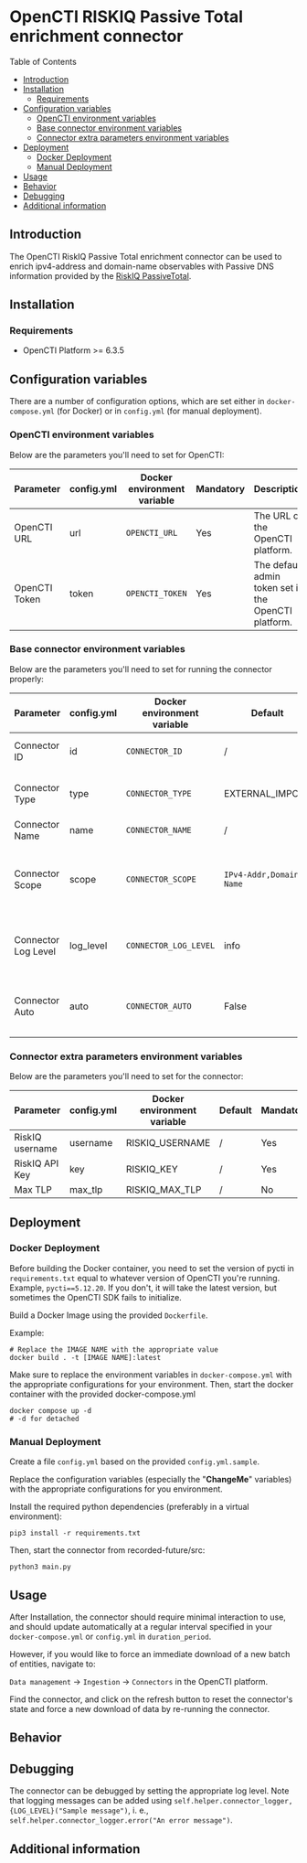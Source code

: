 # OpenCTI RISKIQ Passive Total enrichment connector

<!--
General description of the connector
* What it does
* How it works
* Special requirements
* Use case description
* ...
* Please find an example of expected documentation below
* REQUIRED CHANGES => Check https://docs.opencti.io/latest/development/connectors/
-->

Table of Contents
- [Introduction](#introduction)
- [Installation](#installation)
  - [Requirements](#requirements)
- [Configuration variables](#configuration-variables)
  - [OpenCTI environment variables](#opencti-environment-variables)
  - [Base connector environment variables](#base-connector-environment-variables)
  - [Connector extra parameters environment variables](#connector-extra-parameters-environment-variables)
- [Deployment](#deployment)
  - [Docker Deployment](#docker-deployment)
  - [Manual Deployment](#manual-deployment)
- [Usage](#usage)
- [Behavior](#behavior)
- [Debugging](#debugging)
- [Additional information](#additional-information)

## Introduction

The OpenCTI RiskIQ Passive Total enrichment connector can be used to enrich ipv4-address and domain-name observables with Passive DNS information provided by the [RiskIQ PassiveTotal](https://community.riskiq.com). 

## Installation

### Requirements

- OpenCTI Platform >= 6.3.5

## Configuration variables

There are a number of configuration options, which are set either in `docker-compose.yml` (for Docker) or
in `config.yml` (for manual deployment).

### OpenCTI environment variables

Below are the parameters you'll need to set for OpenCTI:

| Parameter     | config.yml | Docker environment variable | Mandatory | Description                                          |
|---------------|------------|-----------------------------|-----------|------------------------------------------------------|
| OpenCTI URL   | url        | `OPENCTI_URL`               | Yes       | The URL of the OpenCTI platform.                     |
| OpenCTI Token | token      | `OPENCTI_TOKEN`             | Yes       | The default admin token set in the OpenCTI platform. |

### Base connector environment variables

Below are the parameters you'll need to set for running the connector properly:

| Parameter           | config.yml | Docker environment variable  | Default                   | Mandatory | Description                                                                              |
|---------------------|------------|------------------------------|---------------------------|-----------|------------------------------------------------------------------------------------------|
| Connector ID        | id         | `CONNECTOR_ID`               | /                         | Yes       | A unique `UUIDv4` identifier for this connector instance.                                |
| Connector Type      | type       | `CONNECTOR_TYPE`             | EXTERNAL_IMPORT           | Yes       | Should always be set to `INTERNAL_ENRICHMENT` for this connector.                        |
| Connector Name      | name       | `CONNECTOR_NAME`             | /                         | Yes       | Name of the connector.                                                                   |
| Connector Scope     | scope      | `CONNECTOR_SCOPE`            | `IPv4-Addr,Domain-Name`   | Yes       | The scope or type of data the connector is importing, either a MIME type or Stix Object. |
| Connector Log Level | log_level  | `CONNECTOR_LOG_LEVEL`        | info                      | Yes       | Determines the verbosity of the logs. Options are `debug`, `info`, `warn`, or `error`.   |
| Connector Auto      | auto 	     | `CONNECTOR_AUTO`             | False                     | Yes       | Must be `true` or `false` to enable or disable auto-enrichment of observables            |

### Connector extra parameters environment variables

Below are the parameters you'll need to set for the connector:

| Parameter       | config.yml | Docker environment variable | Default | Mandatory | Description |
|-----------------|------------|-----------------------------|---------|-----------|-------------|
| RiskIQ username | username   | RISKIQ_USERNAME             | /       | Yes       |             |
| RiskIQ API Key  | key        | RISKIQ_KEY                  | /       | Yes       |             |
| Max TLP         | max_tlp    | RISKIQ_MAX_TLP              | /       | No        |             |

## Deployment

### Docker Deployment

Before building the Docker container, you need to set the version of pycti in `requirements.txt` equal to whatever
version of OpenCTI you're running. Example, `pycti==5.12.20`. If you don't, it will take the latest version, but
sometimes the OpenCTI SDK fails to initialize.

Build a Docker Image using the provided `Dockerfile`.

Example:

```shell
# Replace the IMAGE NAME with the appropriate value
docker build . -t [IMAGE NAME]:latest
```

Make sure to replace the environment variables in `docker-compose.yml` with the appropriate configurations for your
environment. Then, start the docker container with the provided docker-compose.yml

```shell
docker compose up -d
# -d for detached
```

### Manual Deployment

Create a file `config.yml` based on the provided `config.yml.sample`.

Replace the configuration variables (especially the "**ChangeMe**" variables) with the appropriate configurations for
you environment.

Install the required python dependencies (preferably in a virtual environment):

```shell
pip3 install -r requirements.txt
```

Then, start the connector from recorded-future/src:

```shell
python3 main.py
```

## Usage

After Installation, the connector should require minimal interaction to use, and should update automatically at a regular interval specified in your `docker-compose.yml` or `config.yml` in `duration_period`.

However, if you would like to force an immediate download of a new batch of entities, navigate to:

`Data management` -> `Ingestion` -> `Connectors` in the OpenCTI platform.

Find the connector, and click on the refresh button to reset the connector's state and force a new
download of data by re-running the connector.

## Behavior

<!--
Describe how the connector functions:
* What data is ingested, updated, or modified
* Important considerations for users when utilizing this connector
* Additional relevant details
-->


## Debugging

The connector can be debugged by setting the appropriate log level.
Note that logging messages can be added using `self.helper.connector_logger,{LOG_LEVEL}("Sample message")`, i.
e., `self.helper.connector_logger.error("An error message")`.

<!-- Any additional information to help future users debug and report detailed issues concerning this connector -->

## Additional information

<!--
Any additional information about this connector
* What information is ingested/updated/changed
* What should the user take into account when using this connector
* ...
-->
